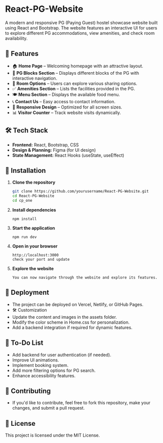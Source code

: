 # React-PG-Website

A modern and responsive PG (Paying Guest) hostel showcase website built using React and Bootstrap. The website features an interactive UI for users to explore different PG accommodations, view amenities, and check room availability.

## 🚀 Features

- 🏠 **Home Page** – Welcoming homepage with an attractive layout.
- 🏢 **PG Blocks Section** – Displays different blocks of the PG with interactive navigation.
- 🏡 **Room Options** – Users can explore various sharing options.
- ✅ **Amenities Section** – Lists the facilities provided in the PG.
- 🍽️ **Menu Section** – Displays the available food menu.
- 📞 **Contact Us** – Easy access to contact information.
- 📱 **Responsive Design** – Optimized for all screen sizes.
- 📊 **Visitor Counter** – Track website visits dynamically.

## 🛠️ Tech Stack

- **Frontend:** React, Bootstrap, CSS
- **Design & Planning:** Figma (for UI design)
- **State Management:** React Hooks (useState, useEffect)

## 🔧 Installation

1. **Clone the repository**
   ```sh
   git clone https://github.com/yourusername/React-PG-Website.git
   cd React-PG-Website
   cd cp_one
   ```
2. **Install dependencies**
   ```
   npm install
   ```
3. **Start the application**
   ```
   npm run dev
   ```
4. **Open in your browser**
   ```
   http://localhost:3000
   check your port and update
   ```
5. **Explore the website**
   ```
   You can now navigate through the website and explore its features.
   ```

## 🚀 Deployment

- The project can be deployed on Vercel, Netlify, or GitHub Pages.
- 🛠️ Customization
- Update the content and images in the assets folder.
- Modify the color scheme in Home.css for personalization.
- Add a backend integration if required for dynamic features.

## 📌 To-Do List

- Add backend for user authentication (if needed).
- Improve UI animations.
- Implement booking system.
- Add more filtering options for PG search.
- Enhance accessibility features.

## 🤝 Contributing

- If you'd like to contribute, feel free to fork this repository, make your changes, and submit a pull request.

## 📜 License

This project is licensed under the MIT License.
